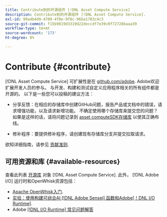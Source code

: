 ```yaml
---
title: Contribute到的开源组件 [!DNL Asset Compute Service]
description: Contribute到的开源组件 [!DNL Asset Compute Service].
exl-id: 99a4b4d9-4709-4f8e-9f8c-96ba1783c4c3
source-git-commit: f15b9819d3319d22deccdf7e39c0f72728baaa39
workflow-type: tm+mt
source-wordcount: '173'
ht-degree: 0%

---
```


# Contribute {#contribute}

[!DNL Asset Compute Service] 可扩展性是在 [github.com/adobe](https://github.com/adobe). Adobe欢迎扩展开发人员的参与。 与开发、构建和测试自定义应用程序相关的所有组件都是开源的。 以下是一些您可以投稿的建议方法：

* 分享反馈：在相应的存储库中创建GitHub问题，报告产品或文档中的错误，请求增强功能，以及请求新增功能。 不确定使用哪个存储库来提交您的问题？ 如果是这样的话，请将问题记录到 [asset computeSDK存储库](https://github.com/adobe/asset-compute-sdk) 以使其正确布线。

* 修补程序：要提供修补程序，请创建现有存储库分支并提交拉取请求。

欲知详细指南，请参见 [贡献准则](https://github.com/adobe/asset-compute-sdk/blob/master/.github/CONTRIBUTING.md).

## 可用资源和库 {#available-resources}

查看此列表 [开源库](https://github.com/adobe/asset-compute-sdk#available-resources-and-libraries) 对象 [!DNL Asset Compute Service]. 此外， [!DNL Adobe I/O] 运行时和OpenWhisk资源包括：

* [Apache OpenWhisk入门](https://github.com/apache/openwhisk/tree/master/docs#getting-started-with-openwhisk).
* [实验：使用构建可组合AI [!DNL Adobe Sensei] 函数和Adobe[！DNL I/O Runtime]](https://opensource.adobe.com/adobe-sensei-ai-functions/index.html).
* Adobe [[!DNL I/O Runtime] 常见问题解答](https://developer.adobe.com/runtime/docs/support/faq/)

<!-- **TBD** for post-release:
* Link to Adobe Developer App Builder open-source components.
* Issues in `aio` can be reported in Adobe Developer App Builder repos.
* Issues in asset-compute-sdk or devtool goes into the relevant repos from Nui.
-->

